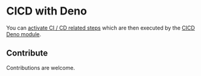 # CICD with Deno
You can [activate CI / CD related steps](https://github.com/michael-spengler/github-action-cicd/blob/main/.github/workflows/cicd.yml#L12) which are then executed by the [CICD Deno module](https://deno.land/x/cicd).

## Contribute
Contributions are welcome.

